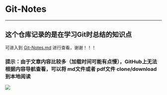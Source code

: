 # Git-Notes

------

## 这个仓库记录的是在学习Git时总结的知识点



可进入到  [Git-Notes.md](https://github.com/heiye-vn/New-Git-Notes/blob/master/Notes.md)  进行查看，谢谢！！！

### 提示：由于文章内容比较多（加载时间可能有点慢），GitHub上无法根据内容导航查看，可以将 md文件或者 pdf文件 clone/download 到本地阅读



![](https://timgsa.baidu.com/timg?image&quality=80&size=b9999_10000&sec=1566114649550&di=383bd3cab8d01efa69cb63a6b974bd70&imgtype=0&src=http%3A%2F%2Fimg.mp.itc.cn%2Fupload%2F20170714%2F1eed483f1874437990ad84c50ecfc82a_th.jpg)

